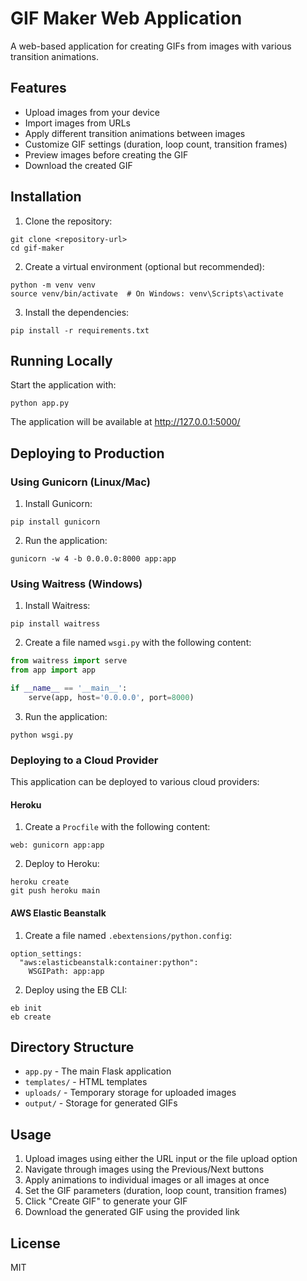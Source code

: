 # GIF Maker Web Application

A web-based application for creating GIFs from images with various transition animations.

## Features

- Upload images from your device
- Import images from URLs
- Apply different transition animations between images
- Customize GIF settings (duration, loop count, transition frames)
- Preview images before creating the GIF
- Download the created GIF

## Installation

1. Clone the repository:
```
git clone <repository-url>
cd gif-maker
```

2. Create a virtual environment (optional but recommended):
```
python -m venv venv
source venv/bin/activate  # On Windows: venv\Scripts\activate
```

3. Install the dependencies:
```
pip install -r requirements.txt
```

## Running Locally

Start the application with:
```
python app.py
```

The application will be available at http://127.0.0.1:5000/

## Deploying to Production

### Using Gunicorn (Linux/Mac)

1. Install Gunicorn:
```
pip install gunicorn
```

2. Run the application:
```
gunicorn -w 4 -b 0.0.0.0:8000 app:app
```

### Using Waitress (Windows)

1. Install Waitress:
```
pip install waitress
```

2. Create a file named `wsgi.py` with the following content:
```python
from waitress import serve
from app import app

if __name__ == '__main__':
    serve(app, host='0.0.0.0', port=8000)
```

3. Run the application:
```
python wsgi.py
```

### Deploying to a Cloud Provider

This application can be deployed to various cloud providers:

#### Heroku

1. Create a `Procfile` with the following content:
```
web: gunicorn app:app
```

2. Deploy to Heroku:
```
heroku create
git push heroku main
```

#### AWS Elastic Beanstalk

1. Create a file named `.ebextensions/python.config`:
```
option_settings:
  "aws:elasticbeanstalk:container:python":
    WSGIPath: app:app
```

2. Deploy using the EB CLI:
```
eb init
eb create
```

## Directory Structure

- `app.py` - The main Flask application
- `templates/` - HTML templates
- `uploads/` - Temporary storage for uploaded images
- `output/` - Storage for generated GIFs

## Usage

1. Upload images using either the URL input or the file upload option
2. Navigate through images using the Previous/Next buttons
3. Apply animations to individual images or all images at once
4. Set the GIF parameters (duration, loop count, transition frames)
5. Click "Create GIF" to generate your GIF
6. Download the generated GIF using the provided link

## License

MIT 